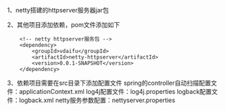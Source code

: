 
1、netty搭建的httpserver服务器jar包

2、其他项目添加依赖，pom文件添加如下
	
		<!-- netty httpserver服务包 -->
		<dependency>
			<groupId>vdaifu</groupId>
			<artifactId>netty-httpserver</artifactId>
			<version>0.0.1-SNAPSHOT</version>
		</dependency>

3、依赖项目需要在src目录下添加配置文件
	spring的controller自动扫描配置文件：applicationContext.xml
	log4j配置文件：log4j.properties
	logback配置文件：logback.xml
	netty服务参数配置：nettyserver.properties
